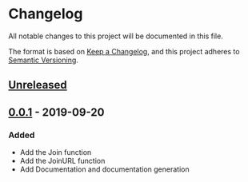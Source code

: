 # Changelog
All notable changes to this project will be documented in this file.

The format is based on [Keep a Changelog](https://keepachangelog.com/en/1.0.0/),
and this project adheres to [Semantic Versioning](https://semver.org/spec/v2.0.0.html).

## [Unreleased]
[Unreleased]: https://github.com/kaluza-tech/urls/compare/v0.0.1...HEAD

## [0.0.1] - 2019-09-20
[0.0.1]: https://github.com/kaluza-tech/urls/releases/tag/v0.0.1
### Added
- Add the Join function
- Add the JoinURL function
- Add Documentation and documentation generation
